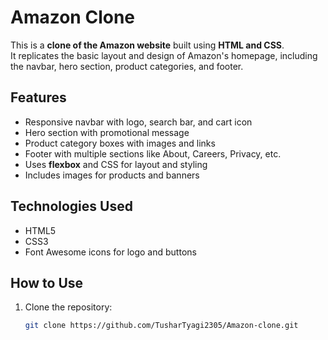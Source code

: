 

# Amazon Clone

This is a **clone of the Amazon website** built using **HTML and CSS**.  
It replicates the basic layout and design of Amazon's homepage, including the navbar, hero section, product categories, and footer.

## Features

- Responsive navbar with logo, search bar, and cart icon
- Hero section with promotional message
- Product category boxes with images and links
- Footer with multiple sections like About, Careers, Privacy, etc.
- Uses **flexbox** and CSS for layout and styling
- Includes images for products and banners

## Technologies Used

- HTML5
- CSS3
- Font Awesome icons for logo and buttons

## How to Use

1. Clone the repository:
   ```bash
   git clone https://github.com/TusharTyagi2305/Amazon-clone.git

